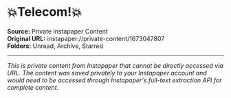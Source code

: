 # 💥Telecom!💥

**Source:** Private Instapaper Content  
**Original URL:** instapaper://private-content/1673047807  
**Folders:** Unread, Archive, Starred  

---

*This is private content from Instapaper that cannot be directly accessed via URL. The content was saved privately to your Instapaper account and would need to be accessed through Instapaper's full-text extraction API for complete content.*